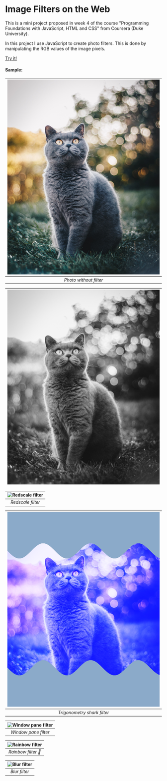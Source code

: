# Image Filters on the Web

This is a mini project proposed in week 4 of the course "Programming Foundations with JavaScript, HTML and CSS" from Coursera (Duke University).

In this project I use JavaScript to create photo filters. This is done by manipulating the RGB values of the image pixels.

[Try it!](https://yohanaff.github.io/image-filters-on-the-web/)

#### Sample:

| ![Photo without filter](./images/cat.jpg) |
| :--: |
| *Photo without filter* |

| ![Grayscale filter](./images/cat-grayscale.png) |
| :--: |


| ![Redscale filter](./images/cat-redscale.png) |
| :--: |
| *Redscale filter* |

| ![Trigonometry shark filter](./images/cat-trigonometryshark.png) |
| :--: |
| *Trigonometry shark filter* |

| ![Window pane filter](./images/cat-windowpane.png) |
| :--: |
| *Window pane filter* |

| ![Rainbow filter](./images/cat-rainbow.png) |
| :--: |
| *Rainbow filter :rainbow:* |

| ![Blur filter](./images/cat-blur.png) |
| :--: |
| *Blur filter* |